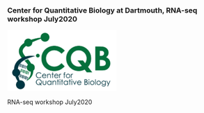 ### Center for Quantitative Biology at Dartmouth, RNA-seq workshop July2020



<img src="figures/logo.jpg" width="250" height="140" >

RNA-seq workshop July2020

